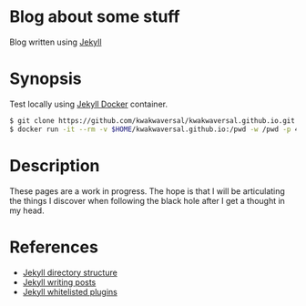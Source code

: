 # Blog about some stuff

Blog written using [Jekyll]

# Synopsis

Test locally using [Jekyll Docker] container.

```bash
$ git clone https://github.com/kwakwaversal/kwakwaversal.github.io.git $HOME/kwakwaversal.github.io
$ docker run -it --rm -v $HOME/kwakwaversal.github.io:/pwd -w /pwd -p 4000:4000 jekyll/jekyll jekyll serve
```

# Description

These pages are a work in progress. The hope is that I will be articulating
the things I discover when following the black hole after I get a thought in
my head.

# References

* [Jekyll directory structure](https://jekyllrb.com/docs/structure/)
* [Jekyll writing posts](https://jekyllrb.com/docs/posts/)
* [Jekyll whitelisted plugins](https://help.github.com/articles/configuring-jekyll-plugins/#default-plugins)

[Jekyll]: https://jekyllrb.com/
[Jekyll Docker]: https://github.com/envygeeks/jekyll-docker/blob/master/README.md

